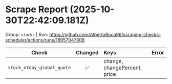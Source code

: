 # Scrape Report (2025-10-30T22:42:09.181Z)

Group: `stocks`  |  Run: https://github.com/AlbertoRoca96/scraping-checks-scheduler/actions/runs/18957047308

| Check | Changed | Keys | Error |
|---|:---:|:--|:--|
| `stock_ntdoy_global_quote` | ✅ | change, changePercent, price |  |
